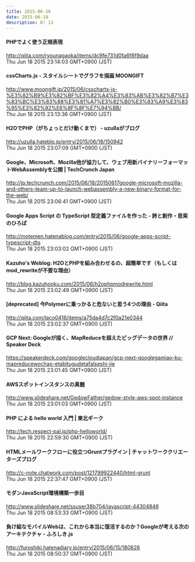 ```yaml
---
title: 2015-06-18
date: 2015-06-18
description: B! 13
---
```


#### PHPでよく使う正規表現
http://qiita.com/ryounagaoka/items/dc9fe731d0fa6f8f9daa<br>
Thu Jun 18 2015 23:14:03 GMT+0900 (JST)<br>


#### cssCharts.js - スタイルシートでグラフを描画 MOONGIFT
http://www.moongift.jp/2015/06/csscharts-js-%E3%82%B9%E3%82%BF%E3%82%A4%E3%83%AB%E3%82%B7%E3%83%BC%E3%83%88%E3%81%A7%E3%82%B0%E3%83%A9%E3%83%95%E3%82%92%E6%8F%8F%E7%94%BB/<br>
Thu Jun 18 2015 23:13:36 GMT+0900 (JST)<br>


#### H2OでPHP（がちょっとだけ動くまで） - uzullaがブログ
http://uzulla.hateblo.jp/entry/2015/06/18/150942<br>
Thu Jun 18 2015 23:07:09 GMT+0900 (JST)<br>


#### Google、Microsoft、Mozilla他が協力して、ウェブ用新バイナリーフォーマットWebAssemblyを公開  |  TechCrunch Japan
http://jp.techcrunch.com/2015/06/18/20150617google-microsoft-mozilla-and-others-team-up-to-launch-webassembly-a-new-binary-format-for-the-web/<br>
Thu Jun 18 2015 23:06:41 GMT+0900 (JST)<br>


#### Google Apps Script の TypeScript 型定義ファイルを作った - 詩と創作・思索のひろば
http://motemen.hatenablog.com/entry/2015/06/google-apps-script-typescript-dts<br>
Thu Jun 18 2015 23:03:02 GMT+0900 (JST)<br>


#### Kazuho's Weblog: H2OとPHPを組み合わせるの、超簡単です（もしくはmod_rewriteが不要な理由）
http://blog.kazuhooku.com/2015/06/h2ophpmodrewrite.html<br>
Thu Jun 18 2015 23:02:49 GMT+0900 (JST)<br>


#### [deprecated] 今Polymerに乗っかると危ないと思う4つの理由 - Qiita
http://qiita.com/laco0416/items/a75da4d7c2f0a21e0344<br>
Thu Jun 18 2015 23:02:37 GMT+0900 (JST)<br>


#### GCP Next: Googleが描く、MapReduceを超えたビッグデータの世界 // Speaker Deck
https://speakerdeck.com/googlecloudjapan/gcp-next-googlegamiao-ku-mapreducewochao-etabitugudetafalseshi-jie<br>
Thu Jun 18 2015 23:01:45 GMT+0900 (JST)<br>


#### AWSスポットインスタンスの真髄
http://www.slideshare.net/GedowFather/gedow-style-aws-spot-instance<br>
Thu Jun 18 2015 23:01:03 GMT+0900 (JST)<br>


#### PHP による hello world 入門 | 東北ギーク
http://tech.respect-pal.jp/php-helloworld/<br>
Thu Jun 18 2015 22:59:30 GMT+0900 (JST)<br>


#### HTMLメールワークフローに役立つGruntプラグイン | チャットワーククリエーターズブログ
http://c-note.chatwork.com/post/121799922440/html-grunt<br>
Thu Jun 18 2015 22:37:47 GMT+0900 (JST)<br>


#### モダンJavaScript環境構築一歩目
http://www.slideshare.net/ssuser38b704/javascript-44304846<br>
Thu Jun 18 2015 08:53:33 GMT+0900 (JST)<br>


#### 負け組なモバイルWebは、これから本当に復活するのか？Googleが考える次のアーキテクチャ - ふろしき.js
http://furoshiki.hatenadiary.jp/entry/2015/06/15/180826<br>
Thu Jun 18 2015 08:50:37 GMT+0900 (JST)<br>


